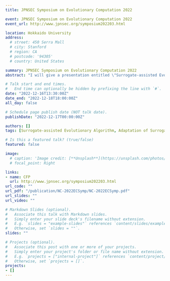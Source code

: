 ```yaml
---
title: JPNSEC Symposium on Evolutionary Computation 2022

event: JPNSEC Symposium on Evolutionary Computation 2022
event_url: http://www.jpnsec.org/symposium202203.html

location: Hokkaido University
address:
  # street: 450 Serra Mall
  # city: Stanford
  # region: CA
  # postcode: '94305'
  # country: United States

summary: JPNSEC Symposium on Evolutionary Computation 2022
abstract: "I will give a presentation entitled \"Surrogate-assisted Evolutionary Algorithm using Solution Update Performance as a Selection Criterion\" at JPNSEC Symposium on Evolutionary Computation 2022 in Japanese."

# Talk start and end times.
#   End time can optionally be hidden by prefixing the line with `#`.
date: "2022-12-16T13:30:00Z"
date_end: "2022-12-18T18:00:00Z"
all_day: false

# Schedule page publish date (NOT talk date).
publishDate: "2022-12-17T00:00:00Z"

authors: []
tags: [Surrogate-assisted Evolutionary Algorithm, Adaptation of Surrogate, Radial Basis Function Network, Gaussian Process, Differential Evolution]

# Is this a featured talk? (true/false)
featured: false

image:
  # caption: 'Image credit: [**Unsplash**](https://unsplash.com/photos/bzdhc5b3Bxs)'
  # focal_point: Right

links:
- name: CFP
  url: http://www.jpnsec.org/symposium202203.html
url_code: ""
url_pdf: "/publication/NC-2022ECSymp/NC-2022ECSymp.pdf"
url_slides: ""
url_video: ""

# Markdown Slides (optional).
#   Associate this talk with Markdown slides.
#   Simply enter your slide deck's filename without extension.
#   E.g. `slides = "example-slides"` references `content/slides/example-slides.md`.
#   Otherwise, set `slides = ""`.
slides: ""

# Projects (optional).
#   Associate this post with one or more of your projects.
#   Simply enter your project's folder or file name without extension.
#   E.g. `projects = ["internal-project"]` references `content/project/deep-learning/index.md`.
#   Otherwise, set `projects = []`.
projects:
- []
---
```



